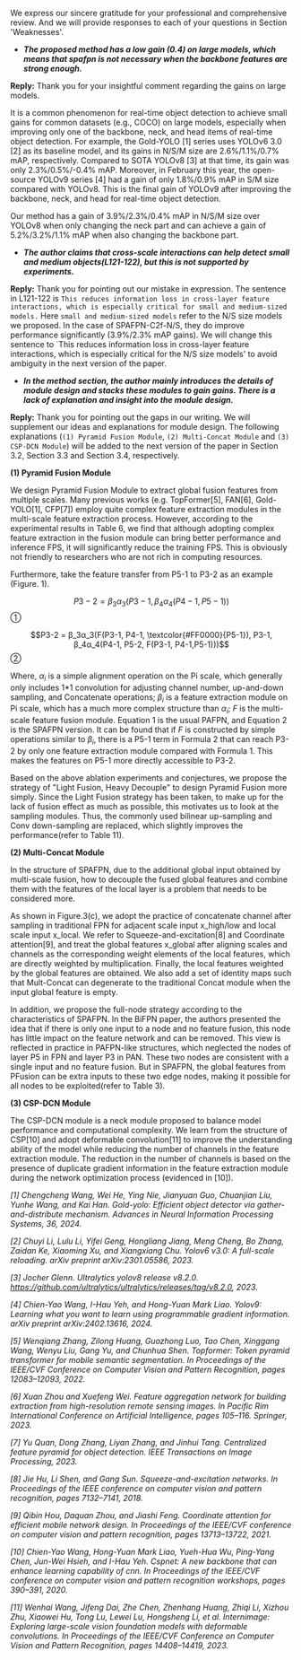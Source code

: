 We express our sincere gratitude for your professional and comprehensive review. And we will provide responses to each of your questions in Section 'Weaknesses'.

- ***The proposed method has a low gain (0.4) on large models, which means that spafpn is not necessary when the backbone features are strong enough.***

**Reply:** Thank you for your insightful comment regarding the gains on large models. 

It is a common phenomenon for real-time object detection to achieve small gains for common datasets (e.g., COCO) on large models, especially when improving only one of the backbone, neck, and head items of real-time object detection. For example, the Gold-YOLO [1] series uses YOLOv6 3.0 [2] as its baseline model, and its gains in N/S/M size are 2.6\%/1.1\%/0.7\% mAP, respectively. Compared to SOTA YOLOv8 [3] at that time, its gain was only 2.3\%/0.5\%/-0.4\% mAP. Moreover, in February this year, the open-source YOLOv9 series [4] had a gain of only 1.8\%/0.9\% mAP in S/M size compared with YOLOv8. This is the final gain of YOLOv9 after improving the backbone, neck, and head for real-time object detection.

Our method has a gain of 3.9\%/2.3\%/0.4\% mAP in N/S/M size over YOLOv8 when only changing the neck part and can achieve a gain of 5.2\%/3.2\%/1.1\% mAP when also changing the backbone part.

- ***The author claims that cross-scale interactions can help detect small and medium objects(L121-122), but this is not supported by experiments.***

**Reply:** Thank you for pointing out our mistake in expression. The sentence in L121-122 is `This reduces information loss in cross-layer feature interactions, which is especially critical for small and medium-sized models.` Here `small and medium-sized models` refer to the N/S size models we proposed. In the case of SPAFPN-C2f-N/S, they do improve performance significantly (3.9\%/2.3\% mAP gains). We will change this sentence to `This reduces information loss in cross-layer feature interactions, which is especially critical for the N/S size models' to avoid ambiguity in the next version of the paper.

- ***In the method section, the author mainly introduces the details of module design and stacks these modules to gain gains. There is a lack of explanation and insight into the module design.***

**Reply:** Thank you for pointing out the gaps in our writing. We will supplement our ideas and explanations for module design. The following explanations (`(1) Pyramid Fusion Module`, `(2) Multi-Concat Module` and `(3) CSP-DCN Module`) will be added to the next version of the paper in Section 3.2, Section 3.3 and Section 3.4, respectively.

**(1) Pyramid Fusion Module**

We design Pyramid Fusion Module to extract global fusion features from multiple scales. Many previous works (e.g. TopFormer[5], FAN[6], Gold-YOLO[1], CFP[7]) employ quite complex feature extraction modules in the multi-scale feature extraction process. However, according to the experimental results in Table 6, we find that although adopting complex feature extraction in the fusion module can bring better performance and inference FPS, it will significantly reduce the training FPS. This is obviously not friendly to researchers who are not rich in computing resources.

Furthermore, take the feature transfer from P5-1 to P3-2 as an example (Figure. 1).


$$P3-2 = β_3α_3(P3-1, β_4α_4(P4-1, P5-1))$$①

$$P3-2 = β_3α_3(F(P3-1, P4-1, \textcolor{#FF0000}{P5-1}), P3-1, β_4α_4(P4-1, P5-2, F(P3-1, P4-1,P5-1)))$$②

Where, $α_i$ is a simple alignment operation on the Pi scale, which generally only includes 1*1 convolution for adjusting channel number, up-and-down sampling, and Concatenate operations; $β_i$ is a feature extraction module on Pi scale, which has a much more complex structure than $α_i$; $F$ is the multi-scale feature fusion module.  Equation 1 is the usual PAFPN, and Equation 2 is the SPAFPN version. It can be found that if $F$ is constructed by simple operations similar to $β_i$, there is a P5-1 term in Formula 2 that can reach P3-2 by only one feature extraction module compared with Formula 1. This makes the features on P5-1 more directly accessible to P3-2.

Based on the above ablation experiments and conjectures, we propose the strategy of "Light Fusion, Heavy Decouple" to design Pyramid Fusion more simply. Since the Light Fusion strategy has been taken, to make up for the lack of fusion effect as much as possible, this motivates us to look at the sampling modules. Thus, the commonly used bilinear up-sampling and Conv down-sampling are replaced, which slightly improves the performance(refer to Table 11).

**(2) Multi-Concat Module**

In the structure of SPAFPN, due to the additional global input obtained by multi-scale fusion, how to decouple the fused global features and combine them with the features of the local layer is a problem that needs to be considered more.

As shown in Figure.3(c), we adopt the practice of concatenate channel after sampling in traditional FPN for adjacent scale input x_high/low and local scale input x_local. We refer to Squeeze-and-excitation[8] and Coordinate attention[9], and treat the global features x_global after aligning scales and channels as the corresponding weight elements of the local features, which are directly weighted by multiplication. Finally, the local features weighted by the global features are obtained. We also add a set of identity maps such that Mult-Concat can degenerate to the traditional Concat module when the input global feature is empty.

In addition, we propose the full-node strategy according to the characteristics of SPAFPN. In the BiFPN paper, the authors presented the idea that if there is only one input to a node and no feature fusion, this node has little impact on the feature network and can be removed. This view is reflected in practice in PAFPN-like structures, which neglected the nodes of layer P5 in FPN and layer P3 in PAN. These two nodes are consistent with a single input and no feature fusion. But in SPAFPN, the global features from PFusion can be extra inputs to these two edge nodes, making it possible for all nodes to be exploited(refer to Table 3).

**(3) CSP-DCN Module**

The CSP-DCN module is a neck module proposed to balance model performance and computational complexity. We learn from the structure of CSP[10] and adopt deformable convolution[11] to improve the understanding ability of the model while reducing the number of channels in the feature extraction module. The reduction in the number of channels is based on the presence of duplicate gradient information in the feature extraction module during the network optimization process (evidenced in [10]).


*[1] Chengcheng Wang, Wei He, Ying Nie, Jianyuan Guo, Chuanjian Liu, Yunhe Wang, and Kai Han. Gold-yolo: Efficient object detector via gather-and-distribute mechanism. Advances in Neural Information Processing Systems, 36, 2024.*

*[2] Chuyi Li, Lulu Li, Yifei Geng, Hongliang Jiang, Meng Cheng, Bo Zhang, Zaidan Ke, Xiaoming Xu, and Xiangxiang Chu. Yolov6 v3.0: A full-scale reloading. arXiv preprint arXiv:2301.05586, 2023.*

*[3] Jocher Glenn. Ultralytics yolov8 release v8.2.0. https://github.com/ultralytics/ultralytics/releases/tag/v8.2.0, 2023.*

*[4] Chien-Yao Wang, I-Hau Yeh, and Hong-Yuan Mark Liao. Yolov9: Learning what you want to learn using programmable gradient information. arXiv preprint arXiv:2402.13616, 2024.*

*[5] Wenqiang Zhang, Zilong Huang, Guozhong Luo, Tao Chen, Xinggang Wang, Wenyu Liu, Gang Yu, and Chunhua Shen. Topformer: Token pyramid transformer for mobile semantic segmentation. In Proceedings of the IEEE/CVF Conference on Computer Vision and Pattern Recognition, pages 12083–12093, 2022.*

*[6] Xuan Zhou and Xuefeng Wei. Feature aggregation network for building extraction from high-resolution remote sensing images. In Pacific Rim International Conference on Artificial Intelligence, pages 105–116. Springer, 2023.*

*[7] Yu Quan, Dong Zhang, Liyan Zhang, and Jinhui Tang. Centralized feature pyramid for object detection. IEEE Transactions on Image Processing, 2023.*

*[8] Jie Hu, Li Shen, and Gang Sun. Squeeze-and-excitation networks. In Proceedings of the IEEE conference on computer vision and pattern recognition, pages 7132–7141, 2018.*

*[9] Qibin Hou, Daquan Zhou, and Jiashi Feng. Coordinate attention for efficient mobile network design. In Proceedings of the IEEE/CVF conference on computer vision and pattern recognition, pages 13713–13722, 2021.*

*[10] Chien-Yao Wang, Hong-Yuan Mark Liao, Yueh-Hua Wu, Ping-Yang Chen, Jun-Wei Hsieh, and I-Hau Yeh. Cspnet: A new backbone that can enhance learning capability of cnn. In Proceedings of the IEEE/CVF conference on computer vision and pattern recognition workshops, pages 390–391, 2020.*

*[11] Wenhai Wang, Jifeng Dai, Zhe Chen, Zhenhang Huang, Zhiqi Li, Xizhou Zhu, Xiaowei Hu, Tong Lu, Lewei Lu, Hongsheng Li, et al. Internimage: Exploring large-scale vision foundation models with deformable convolutions. In Proceedings of the IEEE/CVF Conference on Computer Vision and Pattern Recognition, pages 14408–14419, 2023.*
